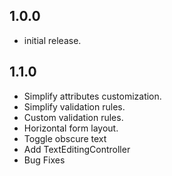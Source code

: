## 1.0.0

* initial release.
## 1.1.0

* Simplify attributes customization.
* Simplify validation rules.
* Custom validation rules.
* Horizontal form layout.
* Toggle obscure text
* Add TextEditingController
* Bug Fixes
